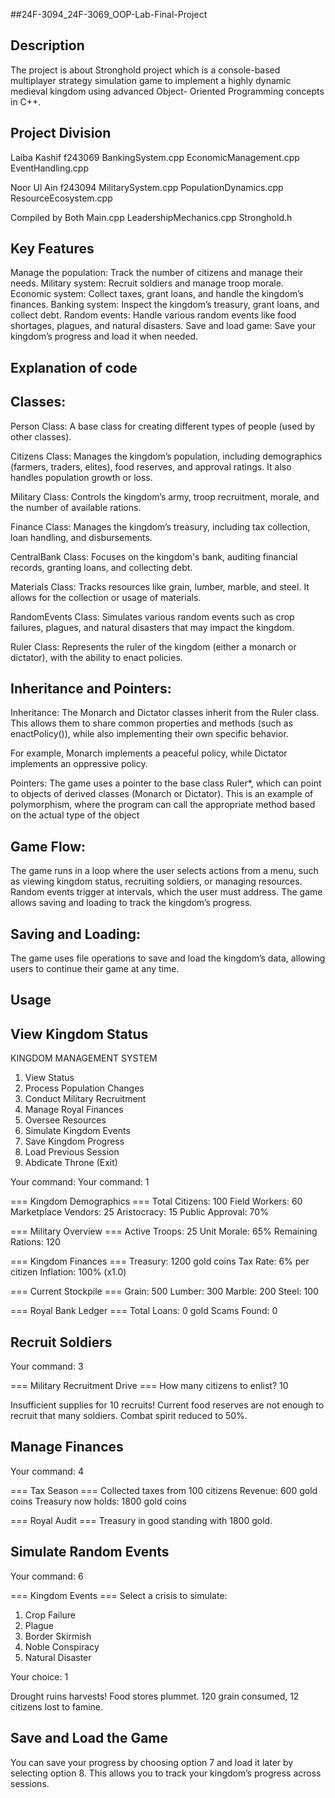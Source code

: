  ##24F-3094_24F-3069_OOP-Lab-Final-Project

## Description
 The project is about Stronghold project which is a console-based multiplayer strategy simulation game to implement a highly dynamic medieval kingdom using advanced Object- Oriented Programming concepts in C++.

## Project Division 

Laiba Kashif f243069
BankingSystem.cpp
EconomicManagement.cpp
EventHandling.cpp

Noor Ul Ain f243094
MilitarySystem.cpp
PopulationDynamics.cpp
ResourceEcosystem.cpp

Compiled by Both 
Main.cpp
LeadershipMechanics.cpp
Stronghold.h


## Key Features
Manage the population: Track the number of citizens and manage their needs.
Military system: Recruit soldiers and manage troop morale.
Economic system: Collect taxes, grant loans, and handle the kingdom’s finances.
Banking system: Inspect the kingdom’s treasury, grant loans, and collect debt.
Random events: Handle various random events like food shortages, plagues, and natural disasters.
Save and load game: Save your kingdom’s progress and load it when needed.


## Explanation of code 

## Classes:

Person Class: A base class for creating different types of people (used by other classes).

Citizens Class: Manages the kingdom’s population, including demographics (farmers, traders, elites), food reserves, and approval ratings. It also handles population growth or loss.

Military Class: Controls the kingdom’s army, troop recruitment, morale, and the number of available rations.

Finance Class: Manages the kingdom’s treasury, including tax collection, loan handling, and disbursements.

CentralBank Class: Focuses on the kingdom's bank, auditing financial records, granting loans, and collecting debt.

Materials Class: Tracks resources like grain, lumber, marble, and steel. It allows for the collection or usage of materials.

RandomEvents Class: Simulates various random events such as crop failures, plagues, and natural disasters that may impact the kingdom.

Ruler Class: Represents the ruler of the kingdom (either a monarch or dictator), with the ability to enact policies.

## Inheritance and Pointers:

Inheritance: The Monarch and Dictator classes inherit from the Ruler class. This allows them to share common properties and methods (such as enactPolicy()), while also implementing their own specific behavior.

For example, Monarch implements a peaceful policy, while Dictator implements an oppressive policy.

Pointers: The game uses a pointer to the base class Ruler*, which can point to objects of derived classes (Monarch or Dictator). This is an example of polymorphism, where the program can call the appropriate method  based on the actual type of the object

## Game Flow:
The game runs in a loop where the user selects actions from a menu, such as viewing kingdom status, recruiting soldiers, or managing resources.
Random events trigger at intervals, which the user must address.
The game allows saving and loading to track the kingdom’s progress.

## Saving and Loading:
The game uses file operations to save and load the kingdom’s data, allowing users to continue their game at any time.

## Usage

## View Kingdom Status
KINGDOM MANAGEMENT SYSTEM
1. View Status
2. Process Population Changes
3. Conduct Military Recruitment
4. Manage Royal Finances
5. Oversee Resources
6. Simulate Kingdom Events
7. Save Kingdom Progress
8. Load Previous Session
9. Abdicate Throne (Exit)

Your command:
Your command: 1

=== Kingdom Demographics ===
Total Citizens: 100
Field Workers: 60
Marketplace Vendors: 25
Aristocracy: 15
Public Approval: 70%

=== Military Overview ===
Active Troops: 25
Unit Morale: 65%
Remaining Rations: 120

=== Kingdom Finances ===
Treasury: 1200 gold coins
Tax Rate: 6% per citizen
Inflation: 100% (x1.0)

=== Current Stockpile ===
Grain: 500
Lumber: 300
Marble: 200
Steel: 100

=== Royal Bank Ledger ===
Total Loans: 0 gold
Scams Found: 0

## Recruit Soldiers
Your command: 3

=== Military Recruitment Drive ===
How many citizens to enlist? 10

Insufficient supplies for 10 recruits!
Current food reserves are not enough to recruit that many soldiers.
Combat spirit reduced to 50%.

## Manage Finances

Your command: 4

=== Tax Season ===
Collected taxes from 100 citizens
Revenue: 600 gold coins
Treasury now holds: 1800 gold coins

=== Royal Audit ===
Treasury in good standing with 1800 gold.

## Simulate Random Events
Your command: 6

=== Kingdom Events ===
Select a crisis to simulate:
1. Crop Failure
2. Plague
3. Border Skirmish
4. Noble Conspiracy
5. Natural Disaster

Your choice: 1

Drought ruins harvests! Food stores plummet.
120 grain consumed, 12 citizens lost to famine.

 ## Save and Load the Game
You can save your progress by choosing option 7 and load it later by selecting option 8. This allows you to track your kingdom’s progress across sessions.
